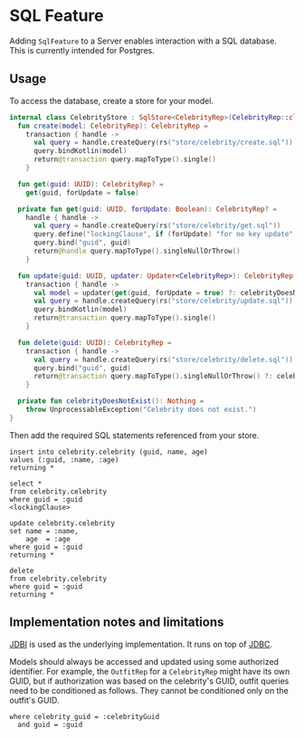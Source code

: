# SQL Feature

Adding `SqlFeature` to a Server enables interaction with a SQL database.
This is currently intended for Postgres.

## Usage

To access the database, create a store for your model.

```kotlin
internal class CelebrityStore : SqlStore<CelebrityRep>(CelebrityRep::class) {
  fun create(model: CelebrityRep): CelebrityRep =
    transaction { handle ->
      val query = handle.createQuery(rs("store/celebrity/create.sql"))
      query.bindKotlin(model)
      return@transaction query.mapToType().single()
    }

  fun get(guid: UUID): CelebrityRep? =
    get(guid, forUpdate = false)

  private fun get(guid: UUID, forUpdate: Boolean): CelebrityRep? =
    handle { handle ->
      val query = handle.createQuery(rs("store/celebrity/get.sql"))
      query.define("lockingClause", if (forUpdate) "for no key update" else "")
      query.bind("guid", guid)
      return@handle query.mapToType().singleNullOrThrow()
    }

  fun update(guid: UUID, updater: Updater<CelebrityRep>): CelebrityRep =
    transaction { handle ->
      val model = updater(get(guid, forUpdate = true) ?: celebrityDoesNotExist())
      val query = handle.createQuery(rs("store/celebrity/update.sql"))
      query.bindKotlin(model)
      return@transaction query.mapToType().single()
    }

  fun delete(guid: UUID): CelebrityRep =
    transaction { handle ->
      val query = handle.createQuery(rs("store/celebrity/delete.sql"))
      query.bind("guid", guid)
      return@transaction query.mapToType().singleNullOrThrow() ?: celebrityDoesNotExist()
    }

  private fun celebrityDoesNotExist(): Nothing =
    throw UnprocessableException("Celebrity does not exist.")
}
```

Then add the required SQL statements referenced from your store.

```postgresql
insert into celebrity.celebrity (guid, name, age)
values (:guid, :name, :age)
returning *
```

```postgresql
select *
from celebrity.celebrity
where guid = :guid
<lockingClause>
```

```postgresql
update celebrity.celebrity
set name = :name,
    age  = :age
where guid = :guid
returning *
```

```postgresql
delete
from celebrity.celebrity
where guid = :guid
returning *
```

## Implementation notes and limitations

[JDBI](https://jdbi.org/) is used as the underlying implementation.
It runs on top of [JDBC](https://docs.oracle.com/javase/tutorial/jdbc/basics/index.html).

Models should always be accessed and updated using some authorized identifier.
For example, the `OutfitRep` for a `CelebrityRep` might have its own GUID,
but if authorization was based on the celebrity's GUID,
outfit queries need to be conditioned as follows.
They cannot be conditioned only on the outfit's GUID.

```postgresql
where celebrity_guid = :celebrityGuid
  and guid = :guid
```
